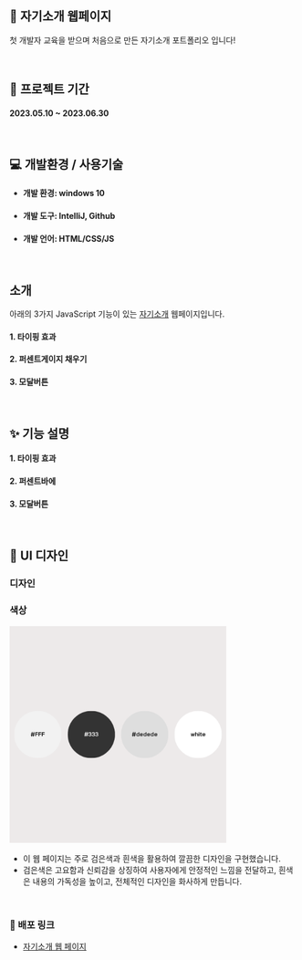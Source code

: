 
## 👋 자기소개 웹페이지

첫 개발자 교육을 받으며 처음으로 만든 자기소개 포트폴리오 입니다!

<br>

## 📅 프로젝트 기간
#### 2023.05.10 ~ 2023.06.30

<br>

## ‍💻 개발환경 / 사용기술
- #### 개발 환경: windows 10
- #### 개발 도구: IntelliJ, Github
- #### 개발 언어: HTML/CSS/JS

<br>


##  소개
아래의 3가지 JavaScript 기능이 있는 <a href="https://www.minbumkim.com/">자기소개</a> 웹페이지입니다.

#### 1. 타이핑 효과
#### 2. 퍼센트게이지 채우기
#### 3. 모달버튼
<br>

## ✨ 기능 설명

#### 1. 타이핑 효과
#### 2. 퍼센트바에
#### 3. 모달버튼
   <br>

## 🌈 UI 디자인

### 디자인

### 색상
<img width="380" height="380" src="./minbumkim-portpolio/src/main/resources/static/resources/images/color.png">

- 이 웹 페이지는 주로 검은색과 흰색을 활용하여 깔끔한 디자인을 구현했습니다.
- 검은색은 고요함과 신뢰감을 상징하여 사용자에게 안정적인 느낌을 전달하고,  흰색은 내용의 가독성을 높이고, 전체적인 디자인을 화사하게 만듭니다.










<br>

### 🔗 배포 링크
- <a href="https://www.minbumkim.com/">자기소개 웹 페이지</a>